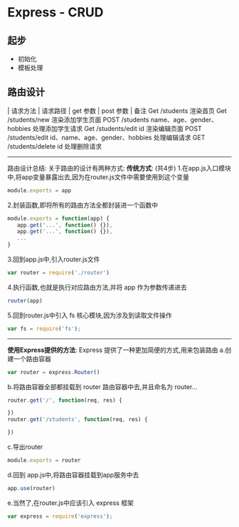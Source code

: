 # Express - CRUD

## 起步

- 初始化
- 模板处理

## 路由设计

| 请求方法 |    请求路径         | get 参数 |       post 参数         |             备注
   Get        /students                                                          渲染首页
   Get        /students/new                                                      渲染添加学生页面
   POST       /students                      name、age、gender、hobbies          处理添加学生请求
   Get        /students/edit        id                                           渲染编辑页面
   POST       /students/edit                 id、name、age、gender、hobbies      处理编辑请求
   GET        /students/delete      id                                           处理删除请求



--------------------------------------------------
路由设计总结:
关于路由的设计有两种方式:
**传统方式**: (共4步)
1.在app.js入口模块中,将app变量暴露出去,因为在router.js文件中需要使用到这个变量
```js
module.exports = app
```
2.封装函数,即将所有的路由方法全都封装进一个函数中
```js
module.exports = function(app) {
   app.get('...', function() {}),
   app.get('...', function() {}),
   ...
}
```
3.回到app.js中,引入router.js文件
```js
var router = require('./router')
```
4.执行函数,也就是执行对应路由方法,并将 app 作为参数传递进去
```js
router(app)
```
5.回到router.js中引入 fs 核心模块,因为涉及到读取文件操作
```js
var fs = require('fs');
```

---------------------------------------------
**使用Express提供的方法**:
Express 提供了一种更加简便的方式,用来包装路由
a.创建一个路由容器
```js
var router = express.Router()
```
b.将路由容器全部都挂载到 router 路由容器中去,并且命名为 router...
```js
router.get('/', function(req, res) {

})
router.get('/students', function(req, res) {

})
```
c.导出router
```js
module.exports = router
```
d.回到 app.js中,将路由容器挂载到app服务中去
```js
app.use(router)
```
e.当然了,在router.js中应该引入 express 框架
```js
var express = require('express');
```


